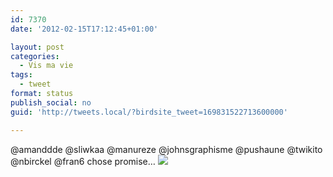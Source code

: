 ```yaml
---
id: 7370
date: '2012-02-15T17:12:45+01:00'

layout: post
categories:
  - Vis ma vie
tags:
  - tweet
format: status
publish_social: no
guid: 'http://tweets.local/?birdsite_tweet=169831522713600000'

---
```


@amanddde @sliwkaa @manureze @johnsgraphisme @pushaune @twikito @nbirckel @fran6 chose promise… ![](http://tweets.local/wp-content/uploads/twitter-archive/tweets_media/169831522713600000-Altc3r9CAAIM9zs.jpg)